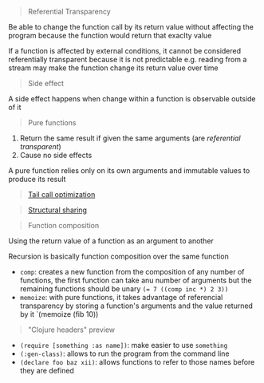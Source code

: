 > Referential Transparency

Be able to change the function call by its return value without affecting the program because the function would return that exaclty value

If a function is affected by external conditions, it cannot be considered referentially transparent because it is not predictable e.g. reading from a stream may make the function change its return value over time

> Side effect

A side effect happens when change within a function is observable outside of it

> Pure functions

1. Return the same result if given the same arguments (are *referential transparent*)
2. Cause no side effects

A pure function relies only on its own arguments and immutable values to produce its result

> [Tail call optimization](https://en.wikipedia.org/wiki/Tail_call)

> [Structural sharing](https://hypirion.com/musings/understanding-persistent-vector-pt-1)

> Function composition

Using the return value of a function as an argument to another

Recursion is basically function composition over the same function

* `comp`: creates a new function from the composition of any number of functions, the first function can take anu number of arguments but the remaining functions should be unary `(= 7 ((comp inc *) 2 3))`
* `memoize`: with pure functions, it takes advantage of referencial transparency by storing a function's arguments and the value returned by it `(memoize (fib 10))

> "Clojure headers" preview

* `(require [something :as name])`: make easier to use `something`
* `(:gen-class)`: allows to run the program from the command line
* `(declare foo baz xii)`: allows functions to refer to those names before they are defined